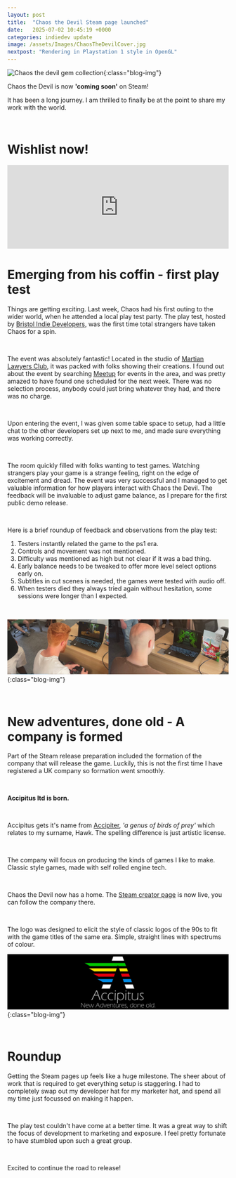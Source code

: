 ```yaml
---
layout: post
title:  "Chaos the Devil Steam page launched"
date:   2025-07-02 10:45:19 +0000
categories: indiedev update
image: /assets/Images/ChaosTheDevilCover.jpg
nextpost: "Rendering in Playstation 1 style in OpenGL"
---
```


![Chaos the devil gem collection](/assets/Images/Blog/SteamReleaseArticle/gemAnim.gif){:class="blog-img"}

Chaos the Devil is now **'coming soon'** on Steam!

It has been a long journey. I am thrilled to finally be at the point to share my work with the world.

<br>

# Wishlist now!

<iframe src="https://store.steampowered.com/widget/3849330/" frameborder="0" height="190" width="100%"></iframe>

<br>

# Emerging from his coffin - first play test

Things are getting exciting. Last week, Chaos had his first outing to the wider world, when he attended a local play test party. The play test, hosted by [Bristol Indie Developers](https://www.meetup.com/bristol-indie-developers/), was the first time total strangers have taken Chaos for a spin.

<br>

The event was absolutely fantastic! Located in the studio of [Martian Lawyers Club](https://martianlawyers.club/), it was packed with folks showing their creations. I found out about the event by searching [Meetup](https://www.meetup.com/) for events in the area, and was pretty amazed to have found one scheduled for the next week. There was no selection process, anybody could just bring whatever they had, and there was no charge.

<br>

Upon entering the event, I was given some table space to setup, had a little chat to the other developers set up next to me, and made sure everything was working correctly.

<br>

The room quickly filled with folks wanting to test games. Watching strangers play your game is a strange feeling, right on the edge of excitement and dread. The event was very successful and I managed to get valuable information for how players interact with Chaos the Devil. The feedback will be invaluable to adjust game balance, as I prepare for the first public demo release.

<br>

Here is a brief roundup of feedback and observations from the play test:

1. Testers instantly related the game to the ps1 era.
2. Controls and movement was not mentioned.
3. Difficulty was mentioned as high but not clear if it was a bad thing.
4. Early balance needs to be tweaked to offer more level select options early on.
5. Subtitles in cut scenes is needed, the games were tested with audio off.
6. When testers died they always tried again without hesitation, some sessions were longer than I expected.

<br>

![Bristol Games Hub play test](/assets/Images/Blog/SteamReleaseArticle/Playtest.jpg){:class="blog-img"}

<br>

# New adventures, done old - A company is formed

Part of the Steam release preparation included the formation of the company that will release the game. Luckily, this is not the first time I have registered a UK company so formation went smoothly.

<br>

**Accipitus ltd is born.**

<br>

Accipitus gets it's name from [Accipiter](https://en.wikipedia.org/wiki/Accipiter), *'a genus of birds of prey'* which relates to my surname, Hawk. The spelling difference is just artistic license. 

<br>

The company will focus on producing the kinds of games I like to make. Classic style games, made with self rolled engine tech. 

<br>

Chaos the Devil now has a home. The [Steam creator page](https://store.steampowered.com/developer/accipitus) is now live, you can follow the company there. 

<br>

The logo was designed to elicit the style of classic logos of the 90s to fit with the game titles of the same era. Simple, straight lines with spectrums of colour.

![Accipitus Logo](/assets/Images/Blog/SteamReleaseArticle/Accipitus.jpg){:class="blog-img"}

<br>

# Roundup

Getting the Steam pages up feels like a huge milestone. The sheer about of work that is required to get everything setup is staggering. I had to completely swap out my developer hat for my marketer hat, and spend all my time just focussed on making it happen. 

<br>

The play test couldn't have come at a better time. It was a great way to shift the focus of development to marketing and exposure. I feel pretty fortunate to have stumbled upon such a great group.

<br>

Excited to continue the road to release!





